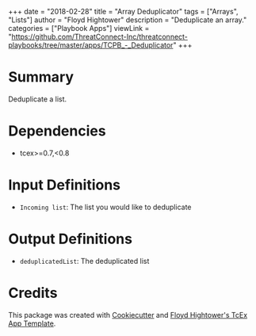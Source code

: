 +++
date = "2018-02-28"
title = "Array Deduplicator"
tags = ["Arrays", "Lists"]
author = "Floyd Hightower"
description = "Deduplicate an array."
categories = ["Playbook Apps"]
viewLink = "https://github.com/ThreatConnect-Inc/threatconnect-playbooks/tree/master/apps/TCPB_-_Deduplicator"
+++

# Summary

Deduplicate a list.

# Dependencies

- tcex>=0.7,<0.8

# Input Definitions

- `Incoming list`: The list you would like to deduplicate

# Output Definitions

- `deduplicatedList`: The deduplicated list

# Credits

This package was created with [Cookiecutter](https://github.com/audreyr/cookiecutter) and [Floyd Hightower's TcEx App Template](https://gitlab.com/fhightower-templates/tcex-app-template).
